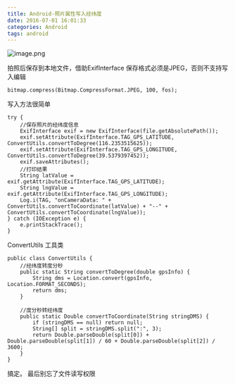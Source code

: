 ```yaml
---
title: Android-照片属性写入经纬度
date: 2016-07-01 16:01:33
categories: Android
tags: android
---
```



![image.png](http://upload-images.jianshu.io/upload_images/2803682-a754be67f99fa5b8.png?imageMogr2/auto-orient/strip%7CimageView2/2/w/1240)

拍照后保存到本地文件，借助ExifInterface
保存格式必须是JPEG，否则不支持写入编辑
```
bitmap.compress(Bitmap.CompressFormat.JPEG, 100, fos);
```

写入方法很简单
```
try {
    //保存照片的经纬度信息
    ExifInterface exif = new ExifInterface(file.getAbsolutePath());
    exif.setAttribute(ExifInterface.TAG_GPS_LATITUDE, ConvertUtils.convertToDegree(116.2353515625));
    exif.setAttribute(ExifInterface.TAG_GPS_LONGITUDE, ConvertUtils.convertToDegree(39.5379397452));
    exif.saveAttributes();
    //打印结果
    String latValue = exif.getAttribute(ExifInterface.TAG_GPS_LATITUDE);
    String lngValue = exif.getAttribute(ExifInterface.TAG_GPS_LONGITUDE);
    Log.i(TAG, "onCameraData: " + ConvertUtils.convertToCoordinate(latValue) + "--" + ConvertUtils.convertToCoordinate(lngValue));
} catch (IOException e) {
    e.printStackTrace();
}
```

ConvertUtils 工具类
```
public class ConvertUtils {
    //经纬度转度分秒
    public static String convertToDegree(double gpsInfo) {
        String dms = Location.convert(gpsInfo, Location.FORMAT_SECONDS);
        return dms;
    }

    //度分秒转经纬度
    public static Double convertToCoordinate(String stringDMS) {
        if (stringDMS == null) return null;
        String[] split = stringDMS.split(":", 3);
        return Double.parseDouble(split[0]) + Double.parseDouble(split[1]) / 60 + Double.parseDouble(split[2]) / 3600;
    }
}
```

搞定。 最后别忘了文件读写权限


